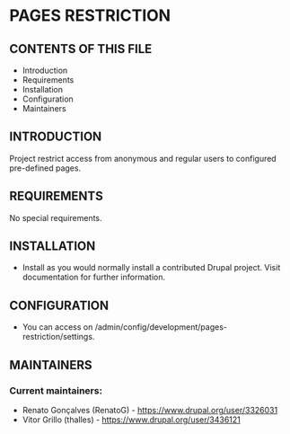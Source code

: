# PAGES RESTRICTION

## CONTENTS OF THIS FILE


 * Introduction
 * Requirements
 * Installation
 * Configuration
 * Maintainers


## INTRODUCTION

Project restrict access from anonymous and regular users to configured
pre-defined pages.

## REQUIREMENTS

No special requirements.


## INSTALLATION

* Install as you would normally install a contributed Drupal project. Visit
  documentation for further information.


## CONFIGURATION

* You can access on /admin/config/development/pages-restriction/settings.


## MAINTAINERS

### Current maintainers:
 * Renato Gonçalves (RenatoG) - https://www.drupal.org/user/3326031
 * Vitor Grillo (thalles) - https://www.drupal.org/user/3436121
